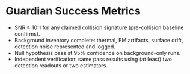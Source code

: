 # Guardian Success Metrics

- SNR ≥ 10:1 for any claimed collision signature (pre-collision baseline confirms).
- Background inventory complete: thermal, EM artifacts, surface drift, detection noise represented and logged.
- Null hypothesis pass at 95% confidence on background-only runs.
- Independent verification: same pass results using (at least) two detection readouts or two estimators.

